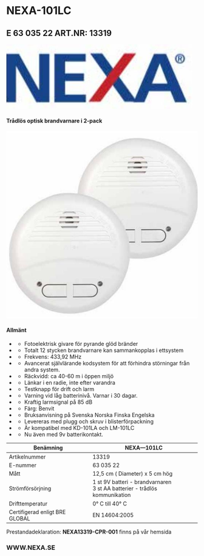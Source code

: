 # NEXA-101LC

## E 63 035 22 ART.NR: 13319

![](_page_0_Picture_2.jpeg)

#### **Trådlös optisk brandvarnare i 2-pack**

![](_page_0_Picture_4.jpeg)

#### **Allmänt**

- * Fotoelektrisk givare för pyrande glöd bränder
- * Totalt 12 stycken brandvarnare kan sammankopplas i ettsystem
- * Frekvens: 433,92 MHz
- * Avancerat självlärande kodsystem för att förhindra störningar från andra system.
- * Räckvidd: ca 40-60 m i öppen miljö
- * Länkar i en radie, inte efter varandra
- * Testknapp för drift och larm
- * Varning vid låg batterinivå. Varnar i 30 dagar.
- * Kraftig larmsignal på 85 dB
- * Färg: Benvit
- * Bruksanvisning på Svenska Norska Finska Engelska
- * Levereras med plugg och skruv i blisterförpackning
- * Är kompatibel med KD-101LA och LM-101LC
- * Nu även med 9v batterikontakt.

| Benämning                      | NEXA—101LC                                                                   |
|--------------------------------|------------------------------------------------------------------------------|
| Artikelnummer                  | 13319                                                                        |
| E-nummer                       | 63 035 22                                                                    |
| Mått                           | 12,5 cm ( Diameter) x 5 cm hög                                               |
| Strömförsörjning               | 1 st 9V batteri - brandvarnaren<br>3 st AA batterier - trådlös kommunikation |
| Drifttemperatur                | 0° C till 40° C                                                              |
| Certifigerad enligt BRE GLOBAL | EN 14604:2005                                                                |

Prestandadeklaration: **NEXA13319-CPR-001** finns på vår hemsida

### WWW.NEXA.SE